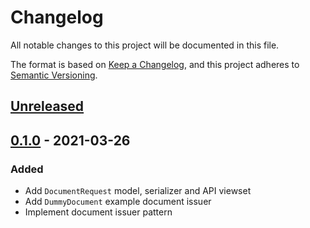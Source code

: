 # Changelog

All notable changes to this project will be documented in this file.

The format is based on [Keep a
Changelog](https://keepachangelog.com/en/1.0.0/), and this project adheres to
[Semantic Versioning](https://semver.org/spec/v2.0.0.html).

## [Unreleased]

## [0.1.0] - 2021-03-26

### Added

- Add `DocumentRequest` model, serializer and API viewset
- Add `DummyDocument` example document issuer
- Implement document issuer pattern

[unreleased]: https://github.com/openfun/marion/compare/v0.1.0...master
[0.1.0]: https://github.com/openfun/marion/compare/ebaa308...v0.1.0
